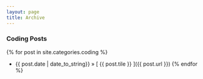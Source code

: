 ```yaml
---
layout: page
title: Archive
---
```


### Coding Posts
{% for post in site.categories.coding %}
  * {{ post.date | date_to_string}}  &raquo; [ {{ post.tile }} ]({{ post.url }})
{% endfor %}
